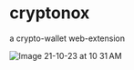 # cryptonox
a crypto-wallet web-extension


![Image 21-10-23 at 10 31 AM](https://github.com/PulsatingGenius/cryptonox/assets/69569434/dae1d251-0a3c-4dd1-85fc-ec00c58171d0)

